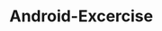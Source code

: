 # Android-Excercise
<div>
  <i href="https://github.com/HrithikMitall/Android-Excercise"><i>
  <i href="https://github.com/HrithikMitall/Android-Excercise"><i>
  <i href="https://github.com/HrithikMitall/Android-Excercise"><i>
  <i href="https://github.com/HrithikMitall/Android-Excercise"><i>
  <i href="https://github.com/HrithikMitall/Android-Excercise"><i>
    
  <i href="https://github.com/HrithikMitall/Android-Excercise"><i>
  <i href="https://github.com/HrithikMitall/Android-Excercise"><i>
</div>
